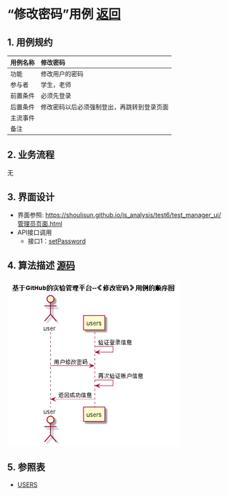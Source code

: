 ﻿<!-- markdownlint-disable MD033-->
<!-- 禁止MD033类型的警告 https://www.npmjs.com/package/markdownlint -->

# “修改密码”用例 [返回](../../../README.md)
## 1. 用例规约

|用例名称|修改密码|
|-------|:-------------|
|功能|修改用户的密码|
|参与者|学生，老师|
|前置条件|必须先登录|
|后置条件|修改密码以后必须强制登出，再跳转到登录页面|
|主流事件| |
|备注| |

## 2. 业务流程
无

## 3. 界面设计
- 界面参照: https://shoulisun.github.io/is_analysis/test6/test_manager_ui/管理员页面.html
- API接口调用
    - 接口1：[setPassword](../../api/setPassword.md)

## 4. 算法描述 [源码](../../sequences/users/修改密码.puml)
![修改密码](../../../修改密码.png)
    
## 5. 参照表

- [USERS](../../数据库设计.md/#USERS)
